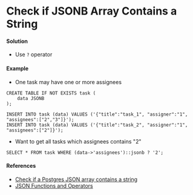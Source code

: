# Check if JSONB Array Contains a String

#### Solution
* Use `?` operator

#### Example
* One task may have one or more assignees

```
CREATE TABLE IF NOT EXISTS task (
    data JSONB
);

INSERT INTO task (data) VALUES ('{"title":"task_1", "assigner":"1", "assignees":["2","3"]}');
INSERT INTO task (data) VALUES ('{"title":"task_2", "assigner":"1", "assignees":["2"]}');
```

* Want to get all tasks which assignees contains "2"  

```
SELECT * FROM task WHERE (data->'assignees')::jsonb ? '2';

```

#### References
* [Check if a Postgres JSON array contains a string](https://stackoverflow.com/questions/19925641/check-if-a-postgres-json-array-contains-a-string)
* [JSON Functions and Operators](https://www.postgresql.org/docs/current/static/functions-json.html)
